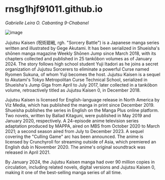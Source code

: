 # rnsg1hjf91011.github.io
*Gabrielle Leira O. Cabanting*
*9-Chabanel*

![image](https://upload.wikimedia.org/wikipedia/en/4/46/Jujutsu_kaisen.jpg)

Jujutsu Kaisen (呪術廻戦, rgh. "Sorcery Battle") is a Japanese manga series written and illustrated by Gege Akutami. It has been serialized in Shueisha's shōnen manga magazine Weekly Shōnen Jump since March 2018, with its chapters collected and published in 25 tankōbon volumes as of January 2024. The story follows high school student Yuji Itadori as he joins a secret organization of Jujutsu Sorcerers to eliminate a powerful Curse named Ryomen Sukuna, of whom Yuji becomes the host. Jujutsu Kaisen is a sequel to Akutami's Tokyo Metropolitan Curse Technical School, serialized in Shueisha's Jump Giga from April to July 2017, later collected in a tankōbon volume, retroactively titled as Jujutsu Kaisen 0, in December 2018.

Jujutsu Kaisen is licensed for English-language release in North America by Viz Media, which has published the manga in print since December 2019. Shueisha publishes the series in English on the Manga Plus online platform. Two novels, written by Ballad Kitaguni, were published in May 2019 and January 2020, respectively. A 24-episode anime television series adaptation produced by MAPPA, aired on MBS from October 2020 to March 2021; a second season aired from July to December 2023. A sequel covering the "Culling Game" arc has been announced. The anime is licensed by Crunchyroll for streaming outside of Asia, which premiered an English dub in November 2020. The anime's original soundtrack was released in April 2021.

By January 2024, the Jujutsu Kaisen manga had over 90 million copies in circulation, including related novels, digital versions and Jujutsu Kaisen 0, making it one of the best-selling manga series of all time.
